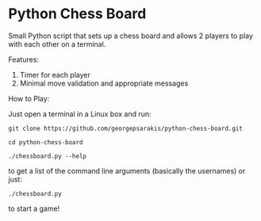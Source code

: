 Python Chess Board
==================

Small Python script that sets up a chess board and allows 2 players to play with each other on a terminal.

Features:

1.  Timer for each player
2.  Minimal move validation and appropriate messages

How to Play:

Just open a terminal in a Linux box and run:


`git clone https://github.com/georgepsarakis/python-chess-board.git`

`cd python-chess-board`

`./chessboard.py --help`

to get a list of the command line arguments (basically the usernames) or just:

`./chessboard.py`

to start a game!
